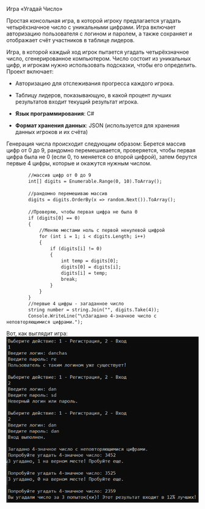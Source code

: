 Игра «Угадай Число»

Простая консольная игра, в которой игроку предлагается угадать четырёхзначное число с уникальными цифрами. Игра включает авторизацию пользователя с логином и паролем, а также сохраняет и отображает счёт участников в таблице лидеров.

Игра, в которой каждый ход игрок пытается угадать четырёхзначное число, сгенерированное компьютером. Число состоит из уникальных цифр, и игрокам нужно использовать подсказки, чтобы его определить. Проект включает:

- Авторизацию для отслеживания прогресса каждого игрока.
- Таблицу лидеров, показывающую, в какой процент лучших результатов входит текущий результат игрока.


- **Язык программирования**: C#
- **Формат хранения данных**: JSON (используется для хранения данных игроков и их счёта)

Генерация числа происходит следующим образом:
Берется массив цифр от 0 до 9, рандомно перемешивается, проверяется, чтобы первая цифра была не 0 (если 0, то меняется со второй цифрой), затем берутся первые 4 цифры, которые и окажутся нужным числом.

            //массив цифр от 0 до 9
            int[] digits = Enumerable.Range(0, 10).ToArray();
            
            //рандомно перемешиваю массив
            digits = digits.OrderBy(x => random.Next()).ToArray();

            //Проверяю, чтобы первая цифра не была 0
            if (digits[0] == 0)
            {
                //Меняю местами ноль с первой ненулевой цифрой
                for (int i = 1; i < digits.Length; i++)
                {
                    if (digits[i] != 0)
                    {
                        int temp = digits[0];
                        digits[0] = digits[i];
                        digits[i] = temp;
                        break;
                    }
                }
            }
            //первые 4 цифры - загаданное число
            string number = string.Join("", digits.Take(4));
            Console.WriteLine("\nЗагадано 4-значное число с неповторяющимися цифрами."); 
            
Вот, как выглядит игра:
![Вот как выглядит игра](gameplay.png)
